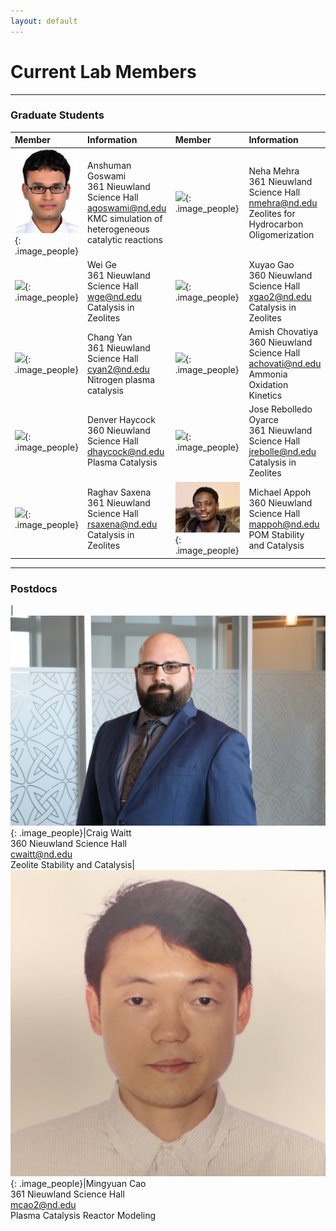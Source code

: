 ```yaml
---
layout: default
---
```

# Current Lab Members

* * *
### Graduate Students

| Member | Information | Member | Information|
|:------------ |:------------|:---------------------|:------------------------|
|![](/group_data/people_photos/agoswami.JPG){: .image_people}|Anshuman Goswami<br/>361 Nieuwland Science Hall<br/>[agoswami@nd.edu](mailto:agoswami@nd.edu)<br/>KMC simulation of heterogeneous<br/>catalytic reactions |![](/group_data/people_photos/nmehra.png){: .image_people}|Neha Mehra<br/>361 Nieuwland Science Hall<br/>[nmehra@nd.edu](mailto:nmehra@nd.edu)<br/>Zeolites for Hydrocarbon Oligomerization 
|![](/group_data/people_photos/wge.jpg){: .image_people}|Wei Ge<br/>361 Nieuwland Science Hall<br/>[wge@nd.edu](mailto:wge@nd.edu) <br/>Catalysis in Zeolites|![](/group_data/people_photos/){: .image_people}|Xuyao Gao<br/>360 Nieuwland Science Hall<br/>[xgao2@nd.edu](mailto:xgao2@nd.edu)<br/>Catalysis in Zeolites 
|![](/group_data/people_photos/cyan2.png){: .image_people}|Chang Yan<br/>361 Nieuwland Science Hall<br/>[cyan2@nd.edu](mailto:cyan2@nd.edu)<br/>Nitrogen plasma catalysis|![](/group_data/people_photos/achovati.jpg){: .image_people}|Amish Chovatiya <br/>360 Nieuwland Science Hall<br/>[achovati@nd.edu](mailto:achovati@nd.edu)<br/> Ammonia Oxidation Kinetics 
|![](/group_data/people_photos/dhaycock21.JPG){: .image_people}|Denver Haycock<br/>360 Nieuwland Science Hall<br/>[dhaycock@nd.edu](mailto:dhaycock@nd.edu)<br/>Plasma Catalysis|![](/group_data/people_photos/jrebolle.JPG){: .image_people}|Jose Rebolledo Oyarce<br/>361 Nieuwland Science Hall<br/>[jrebolle@nd.edu](mailto:jrebolledo@nd.edu)<br/>Catalysis in Zeolites 
|![](/group_data/people_photos/rsaxena.jpg){: .image_people}|Raghav Saxena<br/>361 Nieuwland Science Hall<br/>[rsaxena@nd.edu](mailto:rsaxena@nd.edu)<br/>Catalysis in Zeolites|![](/group_data/people_photos/mappoh.jpg){: .image_people}|Michael Appoh<br/>360 Nieuwland Science Hall<br/>[mappoh@nd.edu](mailto:mappoh@nd.edu)<br/>POM Stability and Catalysis

* * *
### Postdocs
|![](/group_data/people_photos/cwaitt.jpeg){: .image_people}|Craig Waitt<br/>360 Nieuwland Science Hall<br/>[cwaitt@nd.edu](mailto:cwaitt@nd.edu)<br/>Zeolite Stability and Catalysis|![](/group_data/people_photos/mcao2.jpg){: .image_people}|Mingyuan Cao<br/>361 Nieuwland Science Hall<br/>[mcao2@nd.edu](mailto:mcao2@nd.edu)<br/>Plasma Catalysis Reactor Modeling

